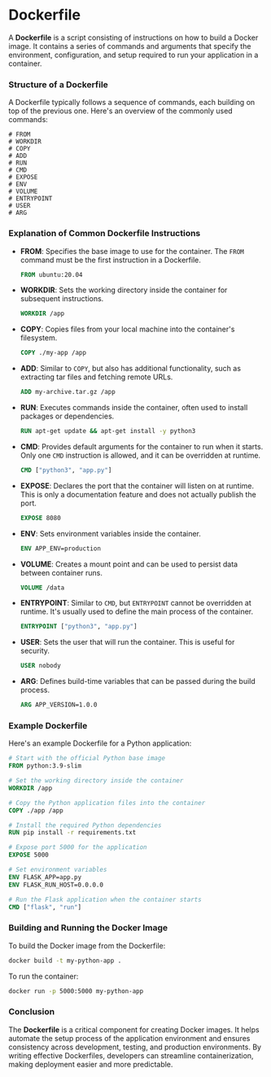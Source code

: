 # Dockerfile

A **Dockerfile** is a script consisting of instructions on how to build a Docker image. It contains a series of commands and arguments that specify the environment, configuration, and setup required to run your application in a container.

### Structure of a Dockerfile

A Dockerfile typically follows a sequence of commands, each building on top of the previous one. Here's an overview of the commonly used commands:

```plaintext
# FROM
# WORKDIR
# COPY
# ADD
# RUN
# CMD
# EXPOSE
# ENV
# VOLUME
# ENTRYPOINT
# USER
# ARG
```

### Explanation of Common Dockerfile Instructions

- **FROM**: Specifies the base image to use for the container. The `FROM` command must be the first instruction in a Dockerfile.
  ```dockerfile
  FROM ubuntu:20.04
  ```

- **WORKDIR**: Sets the working directory inside the container for subsequent instructions.
  ```dockerfile
  WORKDIR /app
  ```

- **COPY**: Copies files from your local machine into the container's filesystem.
  ```dockerfile
  COPY ./my-app /app
  ```

- **ADD**: Similar to `COPY`, but also has additional functionality, such as extracting tar files and fetching remote URLs.
  ```dockerfile
  ADD my-archive.tar.gz /app
  ```

- **RUN**: Executes commands inside the container, often used to install packages or dependencies.
  ```dockerfile
  RUN apt-get update && apt-get install -y python3
  ```

- **CMD**: Provides default arguments for the container to run when it starts. Only one `CMD` instruction is allowed, and it can be overridden at runtime.
  ```dockerfile
  CMD ["python3", "app.py"]
  ```

- **EXPOSE**: Declares the port that the container will listen on at runtime. This is only a documentation feature and does not actually publish the port.
  ```dockerfile
  EXPOSE 8080
  ```

- **ENV**: Sets environment variables inside the container.
  ```dockerfile
  ENV APP_ENV=production
  ```

- **VOLUME**: Creates a mount point and can be used to persist data between container runs.
  ```dockerfile
  VOLUME /data
  ```

- **ENTRYPOINT**: Similar to `CMD`, but `ENTRYPOINT` cannot be overridden at runtime. It's usually used to define the main process of the container.
  ```dockerfile
  ENTRYPOINT ["python3", "app.py"]
  ```

- **USER**: Sets the user that will run the container. This is useful for security.
  ```dockerfile
  USER nobody
  ```

- **ARG**: Defines build-time variables that can be passed during the build process.
  ```dockerfile
  ARG APP_VERSION=1.0.0
  ```

### Example Dockerfile

Here's an example Dockerfile for a Python application:

```dockerfile
# Start with the official Python base image
FROM python:3.9-slim

# Set the working directory inside the container
WORKDIR /app

# Copy the Python application files into the container
COPY ./app /app

# Install the required Python dependencies
RUN pip install -r requirements.txt

# Expose port 5000 for the application
EXPOSE 5000

# Set environment variables
ENV FLASK_APP=app.py
ENV FLASK_RUN_HOST=0.0.0.0

# Run the Flask application when the container starts
CMD ["flask", "run"]
```

### Building and Running the Docker Image

To build the Docker image from the Dockerfile:

```bash
docker build -t my-python-app .
```

To run the container:

```bash
docker run -p 5000:5000 my-python-app
```

### Conclusion

The **Dockerfile** is a critical component for creating Docker images. It helps automate the setup process of the application environment and ensures consistency across development, testing, and production environments. By writing effective Dockerfiles, developers can streamline containerization, making deployment easier and more predictable.
